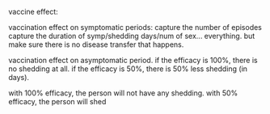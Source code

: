 vaccine effect:

vaccination effect on symptomatic periods:
capture the number of episodes
capture the duration of symp/shedding days/num of sex... everything. 
but make sure there is no disease transfer that happens. 

vaccination effect on asymptomatic period. 
if the efficacy is 100%, there is no shedding at all. 
if the efficacy is 50%, there is 50% less shedding (in days). 

with 100% efficacy, the person will not have any shedding.
with 50% efficacy, the person will shed 